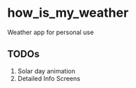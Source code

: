 # how_is_my_weather

Weather app for personal use

## TODOs
1. Solar day animation
2. Detailed Info Screens
